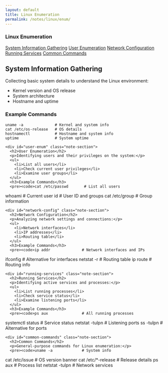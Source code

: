 ```yaml
---
layout: default
title: Linux Enumeration
permalink: /notes/linux/enum/
---
```


<div class="notes-container">
  <!-- Sidebar with Linux Enumeration subcategories -->
  <div class="notes-sidebar">
    <div class="notes-category">
      <h3>Linux Enumeration</h3>
      <div class="notes-subcategory active">
        <a href="#system-info">System Information Gathering</a>
        <a href="#user-enum">User Enumeration</a>
        <a href="#network-config">Network Configuration</a>
        <a href="#running-services">Running Services</a>
        <a href="#common-commands">Common Commands</a>
      </div>
    </div>
  </div>

  <!-- Content area with detailed sections -->
  <div class="notes-content">
    <div id="system-info" class="note-section active">
      <h2>System Information Gathering</h2>
      <p>Collecting basic system details to understand the Linux environment:</p>
      <ul>
        <li>Kernel version and OS release</li>
        <li>System architecture</li>
        <li>Hostname and uptime</li>
      </ul>
      <h3>Example Commands</h3>
      <pre><code>uname -a              # Kernel and system info
cat /etc/os-release   # OS details
hostnamectl           # Hostname and system info
uptime                # System uptime</code></pre>
    </div>

    <div id="user-enum" class="note-section">
      <h2>User Enumeration</h2>
      <p>Identifying users and their privileges on the system:</p>
      <ul>
        <li>List all users</li>
        <li>Check current user privileges</li>
        <li>Examine user groups</li>
      </ul>
      <h3>Example Commands</h3>
      <pre><code>cat /etc/passwd       # List all users
whoami                # Current user
id                    # User ID and groups
cat /etc/group        # Group information</code></pre>
    </div>

    <div id="network-config" class="note-section">
      <h2>Network Configuration</h2>
      <p>Analyzing network settings and connections:</p>
      <ul>
        <li>Network interfaces</li>
        <li>IP addresses</li>
        <li>Routing table</li>
      </ul>
      <h3>Example Commands</h3>
      <pre><code>ip addr              # Network interfaces and IPs
ifconfig             # Alternative for interfaces
netstat -r           # Routing table
ip route             # Routing info</code></pre>
    </div>

    <div id="running-services" class="note-section">
      <h2>Running Services</h2>
      <p>Identifying active services and processes:</p>
      <ul>
        <li>List running processes</li>
        <li>Check service status</li>
        <li>Examine listening ports</li>
      </ul>
      <h3>Example Commands</h3>
      <pre><code>ps aux               # All running processes
systemctl status     # Service status
netstat -tulpn       # Listening ports
ss -tulpn            # Alternative for ports</code></pre>
    </div>

    <div id="common-commands" class="note-section">
      <h2>Common Commands</h2>
      <p>General-purpose commands for Linux enumeration:</p>
      <pre><code>uname -a             # System info
cat /etc/issue       # OS version banner
cat /etc/*-release   # Release details
ps aux               # Process list
netstat -tulpn       # Network services</code></pre>
    </div>
  </div>
</div>

<script>
document.addEventListener('DOMContentLoaded', () => {
  // Handle sidebar link clicks
  const sidebarLinks = document.querySelectorAll('.notes-subcategory a');
  const noteSections = document.querySelectorAll('.note-section');

  sidebarLinks.forEach(link => {
    link.addEventListener('click', (e) => {
      e.preventDefault();
      
      // Hide all sections
      noteSections.forEach(section => {
        section.classList.remove('active');
      });
      
      // Show the selected section
      const targetId = link.getAttribute('href').substring(1);
      const targetSection = document.getElementById(targetId);
      if (targetSection) {
        targetSection.classList.add('active');
      }
    });
  });
});
</script>
